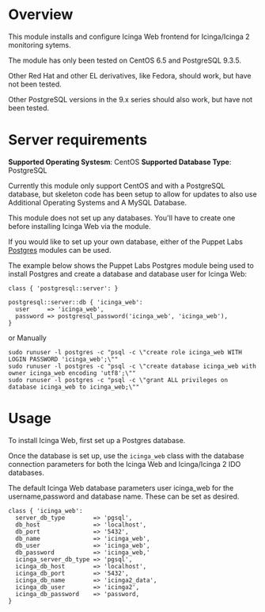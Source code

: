# Overview

This module installs and configure Icinga Web frontend for Icinga/Icinga 2 monitoring sytems.  

The module has only been tested on CentOS 6.5 and PostgreSQL 9.3.5.

Other Red Hat and other EL derivatives, like Fedora, should work, but have not been tested.

Other PostgreSQL versions in the 9.x series should also work, but have not been tested.


# Server requirements

**Supported Operating Systesm**: CentOS
**Supported Database Type**: PostgreSQL

Currently this module only support CentOS and with a PostgreSQL database, but skeleton code has been setup to allow for updates to also use Additional Operating Systems and A MySQL Database.

This module does not set up any databases. You'll have to create one before installing Icinga Web via the module.

If you would like to set up your own database, either of the Puppet Labs [Postgres](https://github.com/puppetlabs/puppetlabs-postgresql) modules can be used.

The example below shows the Puppet Labs Postgres module being used to install Postgres and create a database and database user for Icinga Web:

````
class { 'postgresql::server': }

postgresql::server::db { 'icinga_web':
  user     => 'icinga_web',
  password => postgresql_password('icinga_web', 'icinga_web'),
}
````

or Manually

````
sudo runuser -l postgres -c "psql -c \"create role icinga_web WITH LOGIN PASSWORD 'icinga_web';\""
sudo runuser -l postgres -c "psql -c \"create database icinga_web with owner icinga_web encoding 'utf8';\""
sudo runuser -l postgres -c "psql -c \"grant ALL privileges on database icinga_web to icinga_web;\""
````

# Usage

To install Icinga Web, first set up a Postgres database.

Once the database is set up, use the ````icinga_web```` class with the database connection parameters for both the Icinga Web and Icinga/Icinga 2 IDO databases.

The default Icinga Web database parameters user icinga_web for the username,password and database name.  These can be set as desired.

````
class { 'icinga_web': 
  server_db_type        => 'pgsql',
  db_host               => 'localhost',
  db_port               => '5432',
  db_name               => 'icinga_web',
  db_user               => 'icinga_web',
  db_password           => 'icinga_web,'
  icinga_server_db_type => 'pgsql',
  icinga_db_host        => 'localhost',
  icinga_db_port        => '5432',
  icinga_db_name        => 'icinga2_data',
  icinga_db_user        => 'icinga2',
  icinga_db_password    => 'password, 
}
 
